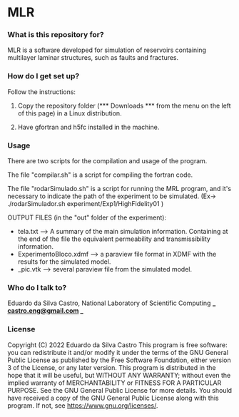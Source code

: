 # MLR

### What is this repository for?

MLR is a software developed for simulation of reservoirs containing multilayer laminar structures, such as faults and fractures.

### How do I get set up?

Follow the instructions:

1. Copy the repository folder (*** Downloads *** from the menu on the left of this page) in a Linux distribution.

2. Have gfortran and h5fc installed in the machine.

### Usage

There are two scripts for the compilation and usage of the program.

The file "compilar.sh" is a script for compiling the fortran code.

The file "rodarSimulado.sh" is a script for running the MRL program, and it's necessary to indicate the path of the experiment to be simulated. (Ex-> ./rodarSimulador.sh experiment/Exp1/HighFidelity01 )

OUTPUT FILES (in the "out" folder of the experiment):

- tela.txt --> A summary of the main simulation information. Containing at the end of the file the equivalent permeability and transmissibility information.
- ExperimentoBloco.xdmf --> a paraview file format in XDMF with the results for the simulated model.
- <name>\_pic.vtk --> several paraview file from the simulated model.

### Who do I talk to?

Eduardo da Silva Castro, National Laboratory of Scientific Computing
**_ castro.eng@gmail.com _**

### License

Copyright (C) 2022 Eduardo da Silva Castro
This program is free software: you can redistribute it and/or modify it under the terms of the GNU General Public License as published by the Free Software Foundation, either version 3 of the License, or any later version. This program is distributed in the hope that it will be useful, but WITHOUT ANY WARRANTY; without even the implied warranty of MERCHANTABILITY or FITNESS FOR A PARTICULAR PURPOSE. See the GNU General Public License for more details. You should have received a copy of the GNU General Public License along with this program. If not, see https://www.gnu.org/licenses/.
